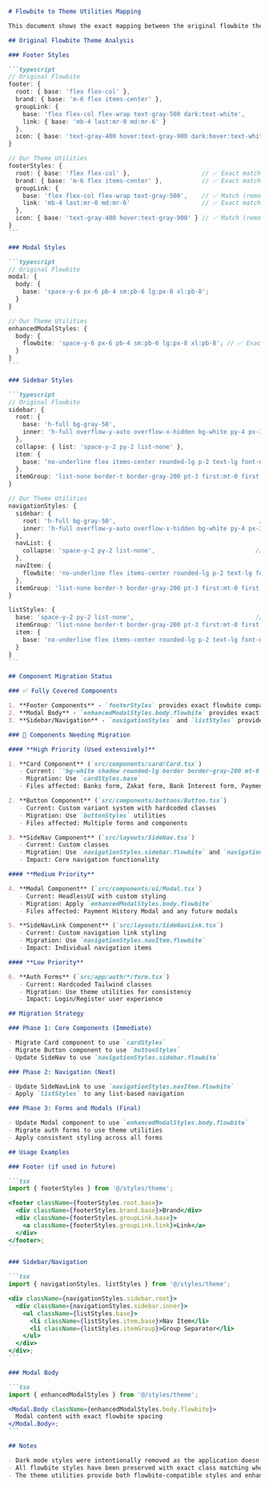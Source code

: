 ````markdown
# Flowbite to Theme Utilities Mapping

This document shows the exact mapping between the original flowbite theme and our custom theme utilities.

## Original Flowbite Theme Analysis

### Footer Styles

```typescript
// Original Flowbite
footer: {
  root: { base: 'flex flex-col' },
  brand: { base: 'm-6 flex items-center' },
  groupLink: {
    base: 'flex flex-col flex-wrap text-gray-500 dark:text-white',
    link: { base: 'mb-4 last:mr-0 md:mr-6' }
  },
  icon: { base: 'text-gray-400 hover:text-gray-900 dark:hover:text-white' }
}

// Our Theme Utilities
footerStyles: {
  root: { base: 'flex flex-col' },                    // ✅ Exact match
  brand: { base: 'm-6 flex items-center' },           // ✅ Exact match
  groupLink: {
    base: 'flex flex-col flex-wrap text-gray-500',    // ✅ Match (removed dark mode)
    link: 'mb-4 last:mr-0 md:mr-6'                    // ✅ Exact match
  },
  icon: { base: 'text-gray-400 hover:text-gray-900' } // ✅ Match (removed dark mode)
}
```

### Modal Styles

```typescript
// Original Flowbite
modal: {
  body: {
    base: 'space-y-6 px-6 pb-4 sm:pb-6 lg:px-8 xl:pb-8';
  }
}

// Our Theme Utilities
enhancedModalStyles: {
  body: {
    flowbite: 'space-y-6 px-6 pb-4 sm:pb-6 lg:px-8 xl:pb-8'; // ✅ Exact match
  }
}
```

### Sidebar Styles

```typescript
// Original Flowbite
sidebar: {
  root: {
    base: 'h-full bg-gray-50',
    inner: 'h-full overflow-y-auto overflow-x-hidden bg-white py-4 px-3 dark:bg-gray-800'
  },
  collapse: { list: 'space-y-2 py-2 list-none' },
  item: {
    base: 'no-underline flex items-center rounded-lg p-2 text-lg font-normal text-gray-900 hover:bg-gray-100 dark:text-white dark:hover:bg-gray-700'
  },
  itemGroup: 'list-none border-t border-gray-200 pt-3 first:mt-0 first:border-t-0 first:pt-0 dark:border-gray-700'
}

// Our Theme Utilities
navigationStyles: {
  sidebar: {
    root: 'h-full bg-gray-50',                                        // ✅ Exact match
    inner: 'h-full overflow-y-auto overflow-x-hidden bg-white py-4 px-3', // ✅ Match (removed dark mode)
  },
  navList: {
    collapse: 'space-y-2 py-2 list-none',                            // ✅ Exact match
  },
  navItem: {
    flowbite: 'no-underline flex items-center rounded-lg p-2 text-lg font-normal text-gray-900 hover:bg-gray-100', // ✅ Match (removed dark mode)
  },
  itemGroup: 'list-none border-t border-gray-200 pt-3 first:mt-0 first:border-t-0 first:pt-0', // ✅ Match (removed dark mode)
}

listStyles: {
  base: 'space-y-2 py-2 list-none',                                  // ✅ Exact match to sidebar.collapse.list
  itemGroup: 'list-none border-t border-gray-200 pt-3 first:mt-0 first:border-t-0 first:pt-0', // ✅ Match (removed dark mode)
  item: {
    base: 'no-underline flex items-center rounded-lg p-2 text-lg font-normal text-gray-900 hover:bg-gray-100', // ✅ Match (removed dark mode)
  }
}
```

## Component Migration Status

### ✅ Fully Covered Components

1. **Footer Components** - `footerStyles` provides exact flowbite compatibility
2. **Modal Body** - `enhancedModalStyles.body.flowbite` provides exact match
3. **Sidebar/Navigation** - `navigationStyles` and `listStyles` provide full coverage

### 🔄 Components Needing Migration

#### **High Priority (Used extensively)**

1. **Card Component** (`src/components/card/Card.tsx`)
   - Current: `'bg-white shadow rounded-lg border border-gray-200 mt-6'`
   - Migration: Use `cardStyles.base`
   - Files affected: Banks form, Zakat form, Bank Interest form, Payment History Modal

2. **Button Component** (`src/components/buttons/Button.tsx`)
   - Current: Custom variant system with hardcoded classes
   - Migration: Use `buttonStyles` utilities
   - Files affected: Multiple forms and components

3. **SideNav Component** (`src/layouts/SideNav.tsx`)
   - Current: Custom classes
   - Migration: Use `navigationStyles.sidebar.flowbite` and `navigationStyles.navItem.flowbite`
   - Impact: Core navigation functionality

#### **Medium Priority**

4. **Modal Component** (`src/components/ui/Modal.tsx`)
   - Current: HeadlessUI with custom styling
   - Migration: Apply `enhancedModalStyles.body.flowbite`
   - Files affected: Payment History Modal and any future modals

5. **SideNavLink Component** (`src/layouts/SideNavLink.tsx`)
   - Current: Custom navigation link styling
   - Migration: Use `navigationStyles.navItem.flowbite`
   - Impact: Individual navigation items

#### **Low Priority**

6. **Auth Forms** (`src/app/auth/*/form.tsx`)
   - Current: Hardcoded Tailwind classes
   - Migration: Use theme utilities for consistency
   - Impact: Login/Register user experience

## Migration Strategy

### Phase 1: Core Components (Immediate)

- Migrate Card component to use `cardStyles`
- Migrate Button component to use `buttonStyles`
- Update SideNav to use `navigationStyles.sidebar.flowbite`

### Phase 2: Navigation (Next)

- Update SideNavLink to use `navigationStyles.navItem.flowbite`
- Apply `listStyles` to any list-based navigation

### Phase 3: Forms and Modals (Final)

- Update Modal component to use `enhancedModalStyles.body.flowbite`
- Migrate auth forms to use theme utilities
- Apply consistent styling across all forms

## Usage Examples

### Footer (if used in future)

```tsx
import { footerStyles } from '@/styles/theme';

<footer className={footerStyles.root.base}>
  <div className={footerStyles.brand.base}>Brand</div>
  <div className={footerStyles.groupLink.base}>
    <a className={footerStyles.groupLink.link}>Link</a>
  </div>
</footer>;
```

### Sidebar/Navigation

```tsx
import { navigationStyles, listStyles } from '@/styles/theme';

<div className={navigationStyles.sidebar.root}>
  <div className={navigationStyles.sidebar.inner}>
    <ul className={listStyles.base}>
      <li className={listStyles.item.base}>Nav Item</li>
      <li className={listStyles.itemGroup}>Group Separator</li>
    </ul>
  </div>
</div>;
```

### Modal Body

```tsx
import { enhancedModalStyles } from '@/styles/theme';

<Modal.Body className={enhancedModalStyles.body.flowbite}>
  Modal content with exact flowbite spacing
</Modal.Body>;
```

## Notes

- Dark mode styles were intentionally removed as the application doesn't currently use dark mode
- All flowbite styles have been preserved with exact class matching where applicable
- The theme utilities provide both flowbite-compatible styles and enhanced variants for flexibility
````
